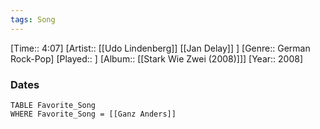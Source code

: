 ```yaml
---
tags: Song  
---
```

[Time:: 4:07]
[Artist:: [[Udo Lindenberg]] [[Jan Delay]] ]
[Genre:: German Rock-Pop]
[Played:: ]
[Album:: [[Stark Wie Zwei (2008)]]]
[Year:: 2008]
### Dates
````dataview
TABLE Favorite_Song
WHERE Favorite_Song = [[Ganz Anders]]
````